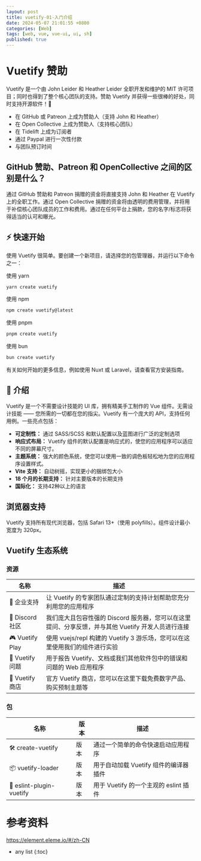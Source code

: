 ```yaml
---
layout: post
title: vuetify-01-入门介绍
date: 2024-05-07 21:01:55 +0800
categories: [Web]
tags: [web, vue, vue-ui, ui, sh]
published: true
---
```


# Vuetify 赞助

Vuetify 是一个由 John Leider 和 Heather Leider 全职开发和维护的 MIT 许可项目；同时也得到了整个核心团队的支持。赞助 Vuetify 并获得一些很棒的好处，同时支持开源软件！🎉

- 在 GitHub 或 Patreon 上成为赞助人（支持 John 和 Heather）
- 在 Open Collective 上成为赞助人（支持核心团队）
- 在 Tidelift 上成为订阅者
- 通过 Paypal 进行一次性付款
- 与团队预订时间

## GitHub 赞助、Patreon 和 OpenCollective 之间的区别是什么？

通过 GitHub 赞助和 Patreon 捐赠的资金将直接支持 John 和 Heather 在 Vuetify 上的全职工作。通过 Open Collective 捐赠的资金将由透明的费用管理，并将用于补偿核心团队成员的工作和费用。通过在任何平台上捐款，您的名字/标志将获得适当的认可和曝光。


## ⚡ 快速开始

使用 Vuetify 很简单。要创建一个新项目，请选择您的包管理器，并运行以下命令之一：

使用 yarn

```bash
yarn create vuetify
```

使用 npm

```bash
npm create vuetify@latest
```

使用 pnpm

```bash
pnpm create vuetify
```

使用 bun

```bash
bun create vuetify
```

有关如何开始的更多信息，例如使用 Nuxt 或 Laravel，请查看官方安装指南。

## 🚀 介绍

Vuetify 是一个不需要设计技能的 UI 库，拥有精美手工制作的 Vue 组件。无需设计技能 —— 您所需的一切都在您的指尖。Vuetify 有一个庞大的 API，支持任何用例。一些亮点包括：

- **可定制性：** 通过 SASS/SCSS 和默认配置以及蓝图进行广泛的定制选项
- **响应式布局：** Vuetify 组件的默认配置是响应式的，使您的应用程序可以适应不同的屏幕尺寸。
- **主题系统：** 强大的颜色系统，使您可以使用一致的调色板轻松地为您的应用程序设置样式。
- **Vite 支持：** 自动树摇，实现更小的捆绑包大小
- **18 个月的长期支持：** 针对主要版本的长期支持
- **国际化：** 支持42种以上的语言

## 浏览器支持

Vuetify 支持所有现代浏览器，包括 Safari 13+（使用 polyfills）。组件设计最小宽度为 320px。

## Vuetify 生态系统

### 资源

| 名称                    | 描述                                                                                                           |
|-----------------------|--------------------------------------------------------------------------------------------------------------|
| 💫 企业支持            | 让 Vuetify 的专家团队通过定制的支持计划帮助您充分利用您的应用程序                                             |
| 💭 Discord 社区        | 我们庞大且包容性强的 Discord 服务器，您可以在这里提问、分享反馈，并与其他 Vuetify 开发人员进行连接                |
| 🎮 Vuetify Play        | 使用 vuejs/repl 构建的 Vuetify 3 游乐场，您可以在这里使用我们的组件进行实验                                       |
| 🐛 Vuetify 问题         | 用于报告 Vuetify、文档或我们其他软件包中的错误和问题的 Web 应用程序                                             |
| 🛒 Vuetify 商店         | 官方 Vuetify 商店，您可以在这里下载免费数字产品、购买预制主题等                                                  |

### 包

| 名称                    | 版本       | 描述                                                                                                           |
|-----------------------|-----------|--------------------------------------------------------------------------------------------------------------|
| 🛠️ create-vuetify     | 版本      | 通过一个简单的命令快速启动应用程序                                                                             |
| 📦 vuetify-loader     | 版本      | 用于自动加载 Vuetify 组件的编译器插件                                                                            |
| 📄 eslint-plugin-vuetify | 版本    | 用于 Vuetify 的一个主观的 eslint 插件                                                                             |



# 参考资料

https://element.eleme.io/#/zh-CN

* any list
{:toc}
 